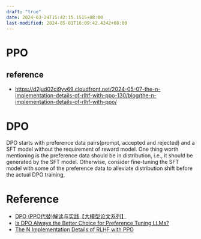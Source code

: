 ```yaml
---
draft: "true"
date: 2024-03-24T15:42:15.1515+08:00
last-modified: 2024-05-01T16:09:42.4242+08:00
---
```



# PPO

## reference

- https://d2jud02ci9yv69.cloudfront.net/2024-05-07-the-n-implementation-details-of-rlhf-with-ppo-130/blog/the-n-implementation-details-of-rlhf-with-ppo/



# DPO

DPO starts with preference data pairs(prompt, accepted and rejected) and a SFT model without the requirement of reward model. One thing worth mentioning is the preference data should be in distribution, i.e., it should be generated by the SFT model. Otherwise, consider fine-tuning the SFT model with some of the preference data to alleviate distribution shift before the actual DPO training,

# Reference

- [DPO (PPO代替)解读与实践【大模型论文系列】](https://zhuanlan.zhihu.com/p/655421669)
- [Is DPO Always the Better Choice for Preference Tuning LLMs?](https://deci.ai/blog/dpo-preference-tuning-llms/)
- [The N Implementation Details of RLHF with PPO](https://d2jud02ci9yv69.cloudfront.net/2024-05-07-the-n-implementation-details-of-rlhf-with-ppo-130/blog/the-n-implementation-details-of-rlhf-with-ppo/)